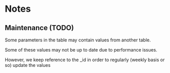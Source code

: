 # Notes

## Maintenance (TODO)

Some parameters in the table may contain values from another table.

Some of these values may not be up to date due to performance issues.

However, we keep reference to the _id in order to regularly (weekly basis or so) update the values
